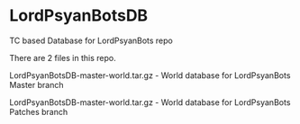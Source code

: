 # LordPsyanBotsDB
TC based Database for LordPsyanBots repo

There are 2 files in this repo.

LordPsyanBotsDB-master-world.tar.gz - World database for LordPsyanBots Master branch

LordPsyanBotsDB-master-world.tar.gz - World database for LordPsyanBots Patches branch
